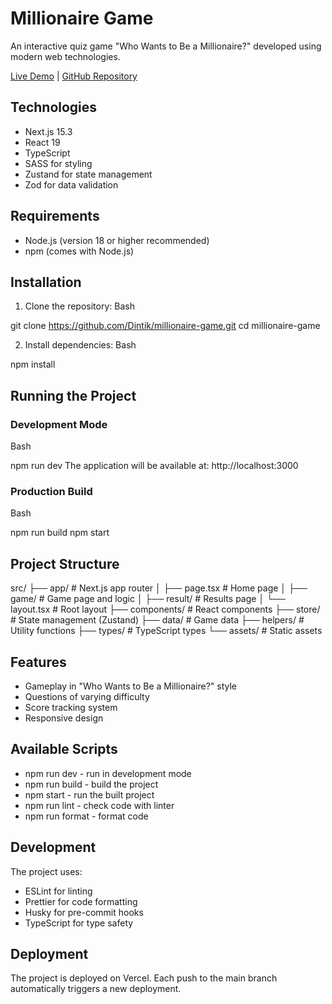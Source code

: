 # Millionaire Game

An interactive quiz game "Who Wants to Be a Millionaire?" developed using modern web technologies.

[Live Demo](https://millionaire-game-zeta.vercel.app/) | [GitHub Repository](https://github.com/Dintik/millionaire-game)

## Technologies

- Next.js 15.3
- React 19
- TypeScript
- SASS for styling
- Zustand for state management
- Zod for data validation

## Requirements

- Node.js (version 18 or higher recommended)
- npm (comes with Node.js)

## Installation

1. Clone the repository:
   Bash

git clone https://github.com/Dintik/millionaire-game.git
cd millionaire-game

2. Install dependencies:
   Bash

npm install

## Running the Project

### Development Mode

Bash

npm run dev
The application will be available at: http://localhost:3000

### Production Build

Bash

npm run build
npm start

## Project Structure

src/
├── app/ # Next.js app router
│ ├── page.tsx # Home page
│ ├── game/ # Game page and logic
│ ├── result/ # Results page
│ └── layout.tsx # Root layout
├── components/ # React components
├── store/ # State management (Zustand)
├── data/ # Game data
├── helpers/ # Utility functions
├── types/ # TypeScript types
└── assets/ # Static assets

## Features

- Gameplay in "Who Wants to Be a Millionaire?" style
- Questions of varying difficulty
- Score tracking system
- Responsive design

## Available Scripts

- npm run dev - run in development mode
- npm run build - build the project
- npm start - run the built project
- npm run lint - check code with linter
- npm run format - format code

## Development

The project uses:

- ESLint for linting
- Prettier for code formatting
- Husky for pre-commit hooks
- TypeScript for type safety

## Deployment

The project is deployed on Vercel. Each push to the main branch automatically triggers a new deployment.

